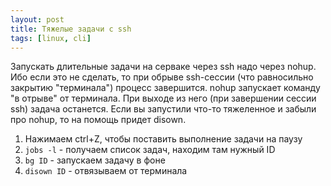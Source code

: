 ```yaml
---
layout: post
title: Тяжелые задачи с ssh
tags: [linux, cli]
---
```

Запускать длительные задачи на серваке через ssh надо через nohup. Ибо если это не сделать, то при обрыве ssh-сессии (что равносильно закрытию "терминала") процесс завершится.
nohup запускает команду "в отрыве" от терминала. При выходе из него (при завершении сессии ssh) задача останется.
Если вы запустили что-то тяжеленное и забыли про nohup, то на помощь придет disown.
1. Нажимаем ctrl+Z, чтобы поставить выполнение задачи на паузу
2. `jobs -l`  - получаем список задач, находим там нужный ID
3. `bg ID` - запускаем задачу в фоне
4. `disown ID` - отвязываем от терминала
